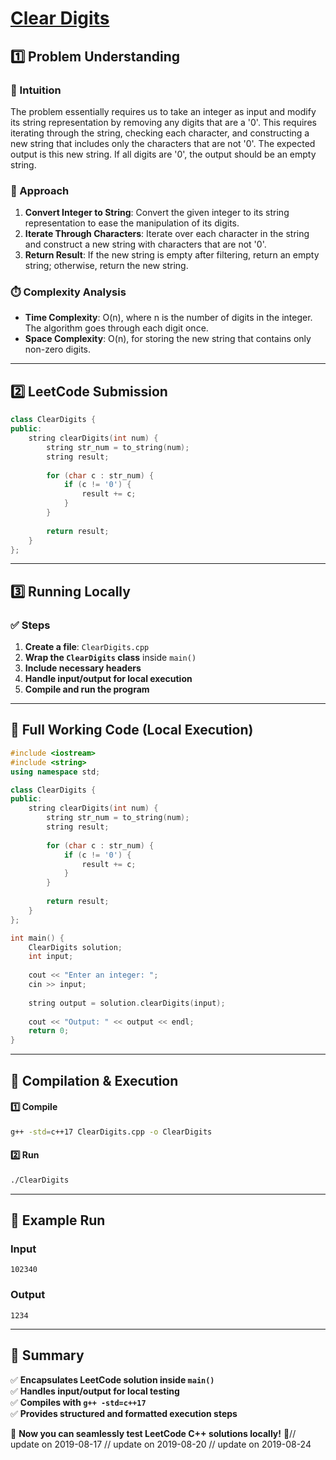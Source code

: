 # **[Clear Digits](https://leetcode.com/problems/clear-digits/description/)**  

## **1️⃣ Problem Understanding**  
### **📌 Intuition**  
The problem essentially requires us to take an integer as input and modify its string representation by removing any digits that are a '0'. This requires iterating through the string, checking each character, and constructing a new string that includes only the characters that are not '0'. The expected output is this new string. If all digits are '0', the output should be an empty string.

### **🚀 Approach**  
1. **Convert Integer to String**: Convert the given integer to its string representation to ease the manipulation of its digits.
2. **Iterate Through Characters**: Iterate over each character in the string and construct a new string with characters that are not '0'.
3. **Return Result**: If the new string is empty after filtering, return an empty string; otherwise, return the new string.

### **⏱️ Complexity Analysis**  
- **Time Complexity**: O(n), where n is the number of digits in the integer. The algorithm goes through each digit once.
- **Space Complexity**: O(n), for storing the new string that contains only non-zero digits.

---  

## **2️⃣ LeetCode Submission**  
```cpp
class ClearDigits {
public:
    string clearDigits(int num) {
        string str_num = to_string(num);
        string result;
        
        for (char c : str_num) {
            if (c != '0') {
                result += c;
            }
        }
        
        return result;
    }
};
```  

---  

## **3️⃣ Running Locally**  
### **✅ Steps**  
1. **Create a file**: `ClearDigits.cpp`  
2. **Wrap the `ClearDigits` class** inside `main()`  
3. **Include necessary headers**  
4. **Handle input/output for local execution**  
5. **Compile and run the program**  

---  

## **📝 Full Working Code (Local Execution)**  
```cpp
#include <iostream>
#include <string>
using namespace std;

class ClearDigits {
public:
    string clearDigits(int num) {
        string str_num = to_string(num);
        string result;
        
        for (char c : str_num) {
            if (c != '0') {
                result += c;
            }
        }
        
        return result;
    }
};

int main() {
    ClearDigits solution;
    int input;
    
    cout << "Enter an integer: ";
    cin >> input;
    
    string output = solution.clearDigits(input);
    
    cout << "Output: " << output << endl;
    return 0;
}
```  

---  

## **🔧 Compilation & Execution**  
#### **1️⃣ Compile**  
```bash
g++ -std=c++17 ClearDigits.cpp -o ClearDigits
```  

#### **2️⃣ Run**  
```bash
./ClearDigits
```  

---  

## **🎯 Example Run**  
### **Input**  
```
102340
```  
### **Output**  
```
1234
```  

---  

## **📌 Summary**  
✅ **Encapsulates LeetCode solution inside `main()`**  
✅ **Handles input/output for local testing**  
✅ **Compiles with `g++ -std=c++17`**  
✅ **Provides structured and formatted execution steps**  

🚀 **Now you can seamlessly test LeetCode C++ solutions locally!** 🚀// update on 2019-08-17
// update on 2019-08-20
// update on 2019-08-24
